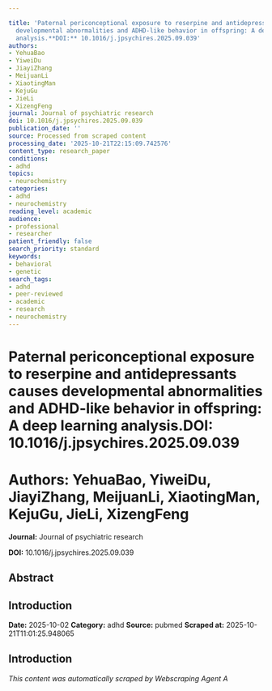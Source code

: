 ```yaml
---

title: 'Paternal periconceptional exposure to reserpine and antidepressants causes
  developmental abnormalities and ADHD-like behavior in offspring: A deep learning
  analysis.**DOI:** 10.1016/j.jpsychires.2025.09.039'
authors:
- YehuaBao
- YiweiDu
- JiayiZhang
- MeijuanLi
- XiaotingMan
- KejuGu
- JieLi
- XizengFeng
journal: Journal of psychiatric research
doi: 10.1016/j.jpsychires.2025.09.039
publication_date: ''
source: Processed from scraped content
processing_date: '2025-10-21T22:15:09.742576'
content_type: research_paper
conditions:
- adhd
topics:
- neurochemistry
categories:
- adhd
- neurochemistry
reading_level: academic
audience:
- professional
- researcher
patient_friendly: false
search_priority: standard
keywords:
- behavioral
- genetic
search_tags:
- adhd
- peer-reviewed
- academic
- research
- neurochemistry
---
```




# Paternal periconceptional exposure to reserpine and antidepressants causes developmental abnormalities and ADHD-like behavior in offspring: A deep learning analysis.**DOI:** 10.1016/j.jpsychires.2025.09.039

# **Authors:** YehuaBao, YiweiDu, JiayiZhang, MeijuanLi, XiaotingMan, KejuGu, JieLi, XizengFeng

**Journal:** Journal of psychiatric research

**DOI:** 10.1016/j.jpsychires.2025.09.039

## Abstract

## Introduction

**Date:** 2025-10-02
**Category:** adhd
**Source:** pubmed
**Scraped at:** 2025-10-21T11:01:25.948065
## Introduction
*This content was automatically scraped by Webscraping Agent A*